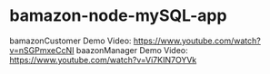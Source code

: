 # bamazon-node-mySQL-app

bamazonCustomer Demo Video: https://www.youtube.com/watch?v=nSGPmxeCcNI
baazonManager Demo Video: https://www.youtube.com/watch?v=Vi7KIN7OYVk
